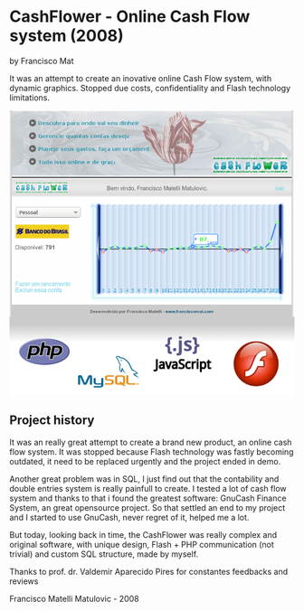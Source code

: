 # CashFlower - Online Cash Flow system (2008)
by Francisco Mat

It was an attempt to create an inovative online Cash Flow system, with dynamic graphics. Stopped due costs, confidentiality and Flash technology limitations.

![CashFlower - Online Cash Flow system (2008)](2018-06-11-10-cashflower.png)

## Project history
It was an really great attempt to create a brand new product, an online cash flow system. It was stopped because Flash technology was fastly becoming outdated, it need to be replaced urgently and the project ended in demo.

Another great problem was in SQL, I just find out that the contability and double entries system is really painfull to create. I tested a lot of cash flow system and thanks to that i found the greatest software: GnuCash Finance System, an great opensource project. So that settled an end to my project and I started to use GnuCash, never regret of it, helped me a lot.

But today, looking back in time, the CashFlower was really complex and original software, with unique design, Flash + PHP communication (not trivial) and custom SQL structure, made by myself.

Thanks to prof. dr. Valdemir Aparecido Pires for constantes feedbacks and reviews

Francisco Matelli Matulovic - 2008